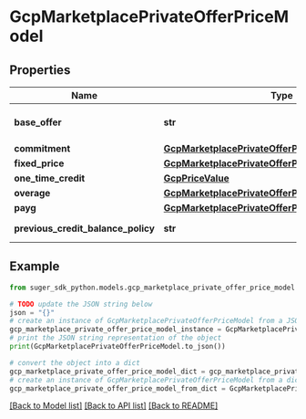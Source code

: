 # GcpMarketplacePrivateOfferPriceModel


## Properties

Name | Type | Description | Notes
------------ | ------------- | ------------- | -------------
**base_offer** | **str** | in format of \&quot;projects/{projectNumber}/services/service-name.endpoints.gcp-project-id.cloud.goog/standardOffers/base-offer-id\&quot; | [optional] 
**commitment** | [**GcpMarketplacePrivateOfferPriceModelCommitment**](GcpMarketplacePrivateOfferPriceModelCommitment.md) |  | [optional] 
**fixed_price** | [**GcpMarketplacePrivateOfferPriceModelFixed**](GcpMarketplacePrivateOfferPriceModelFixed.md) |  | [optional] 
**one_time_credit** | [**GcpPriceValue**](GcpPriceValue.md) | The one time credit in amount of money | [optional] 
**overage** | [**GcpMarketplacePrivateOfferPriceModelOverage**](GcpMarketplacePrivateOfferPriceModelOverage.md) |  | [optional] 
**payg** | [**GcpMarketplacePrivateOfferPriceModelPayg**](GcpMarketplacePrivateOfferPriceModelPayg.md) | Pay as you go. | [optional] 
**previous_credit_balance_policy** | **str** | such as \&quot;PREVIOUS_CREDIT_BALANCE_POLICY_UNSPECIFIED\&quot; | [optional] 

## Example

```python
from suger_sdk_python.models.gcp_marketplace_private_offer_price_model import GcpMarketplacePrivateOfferPriceModel

# TODO update the JSON string below
json = "{}"
# create an instance of GcpMarketplacePrivateOfferPriceModel from a JSON string
gcp_marketplace_private_offer_price_model_instance = GcpMarketplacePrivateOfferPriceModel.from_json(json)
# print the JSON string representation of the object
print(GcpMarketplacePrivateOfferPriceModel.to_json())

# convert the object into a dict
gcp_marketplace_private_offer_price_model_dict = gcp_marketplace_private_offer_price_model_instance.to_dict()
# create an instance of GcpMarketplacePrivateOfferPriceModel from a dict
gcp_marketplace_private_offer_price_model_from_dict = GcpMarketplacePrivateOfferPriceModel.from_dict(gcp_marketplace_private_offer_price_model_dict)
```
[[Back to Model list]](../README.md#documentation-for-models) [[Back to API list]](../README.md#documentation-for-api-endpoints) [[Back to README]](../README.md)


